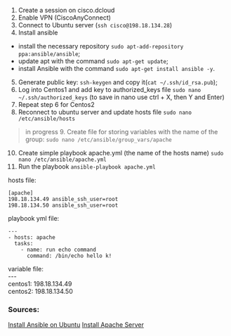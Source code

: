 1. Create a session on cisco.dcloud
2. Enable VPN (CiscoAnyConnect)
3. Connect to Ubuntu server (`ssh cisco@198.18.134.28`)
4. Install ansible
  * install the necessary repository `sudo apt-add-repository ppa:ansible/ansible`;
  * update apt with the command `sudo apt-get update`;
  * install Ansible with the command `sudo apt-get install ansible -y`.
5. Generate public key: `ssh-keygen` and copy it(`cat ~/.ssh/id_rsa.pub`);
6. Log into Centos1 and add key to authorized_keys file `sudo nano ~/.ssh/authorized_keys` (to save in nano use ctrl + X, then Y and Enter)
7. Repeat step 6 for Centos2
8. Reconnect to ubuntu server and update hosts file `sudo nano /etc/ansible/hosts`

> in progress
> 9. Create file for storing variables with the name of the group: `sudo nano /etc/ansible/group_vars/apache`

10. Create simple playbook apache.yml (the name of the hosts name) `sudo nano /etc/ansible/apache.yml`
11. Run the playbook `ansible-playbook apache.yml`



hosts file:
```
[apache]
198.18.134.49 ansible_ssh_user=root
198.18.134.50 ansible_ssh_user=root
```

playbook  yml file:
```
---
- hosts: apache
  tasks:
    - name: run echo command
      command: /bin/echo hello k!
```

variable file:\
---\
centos1: 198.18.134.49\
centos2: 198.18.134.50


### Sources:
[Install Ansible on Ubuntu](https://www.techrepublic.com/article/how-to-install-ansible-on-ubuntu-server-18-04/)
[Install Apache Server](https://www.bogotobogo.com/DevOps/Ansible/Ansible_SettingUp_Webservers_Apache.php)
